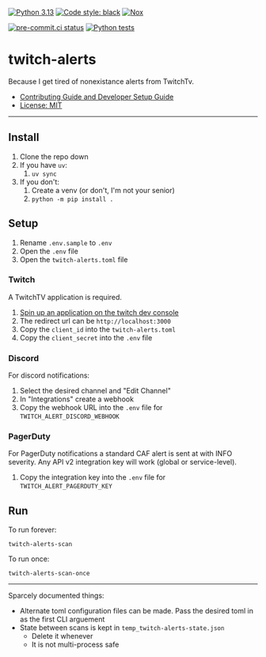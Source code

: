 [![Python 3.13](https://img.shields.io/badge/Python-3.13-blue)](https://www.python.org/downloads)
[![Code style: black](https://img.shields.io/badge/code%20style-black-000000.svg)](https://github.com/psf/black)
[![Nox](https://img.shields.io/badge/%F0%9F%A6%8A-Nox-D85E00.svg)](https://github.com/wntrblm/nox)

[![pre-commit.ci status](https://results.pre-commit.ci/badge/github/Preocts/twitch-alerts/main.svg)](https://results.pre-commit.ci/latest/github/Preocts/twitch-alerts/main)
[![Python tests](https://github.com/Preocts/twitch-alerts/actions/workflows/python-tests.yml/badge.svg?branch=main)](https://github.com/Preocts/twitch-alerts/actions/workflows/python-tests.yml)

# twitch-alerts

Because I get tired of nonexistance alerts from TwitchTv.

- [Contributing Guide and Developer Setup Guide](./CONTRIBUTING.md)
- [License: MIT](./LICENSE)

---

## Install

1. Clone the repo down
2. If you have `uv`:
   1. `uv sync`
3. If you don't:
   1. Create a venv (or don't, I'm not your senior)
   2. `python -m pip install .`

## Setup

1. Rename `.env.sample` to `.env`
2. Open the `.env` file
3. Open the `twitch-alerts.toml` file

### Twitch

A TwitchTV application is required.

1. [Spin up an application on the twitch dev console](https://dev.twitch.tv/console)
2. The redirect url can be `http://localhost:3000`
3. Copy the `client_id` into the `twitch-alerts.toml`
4. Copy the `client_secret` into the `.env` file

### Discord

For discord notifications:

1. Select the desired channel and "Edit Channel"
2. In "Integrations" create a webhook
3. Copy the webhook URL into the `.env` file for `TWITCH_ALERT_DISCORD_WEBHOOK`

### PagerDuty

For PagerDuty notifications a standard CAF alert is sent at with INFO severity.
Any API v2 integration key will work (global or service-level).

1. Copy the integration key into the `.env` file for `TWITCH_ALERT_PAGERDUTY_KEY`

## Run

To run forever:

```console
twitch-alerts-scan
```

To run once:

```console
twitch-alerts-scan-once
```

---

Sparcely documented things:

- Alternate toml configuration files can be made. Pass the desired toml in as the first CLI arguement
- State between scans is kept in `temp_twitch-alerts-state.json`
  - Delete it whenever
  - It is not multi-process safe
